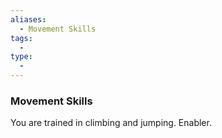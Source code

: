 ```yaml
---
aliases:
  - Movement Skills
tags:
  - 
type:
  - 
---
```

### Movement Skills

You are trained in climbing and jumping. Enabler.